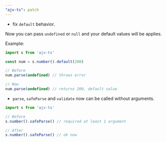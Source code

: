 ```yaml
---
"ajv-ts": patch
---
```


- fix `default` behavior.

Now you can pass `undefined` or `null` and your default values will be applies.

Example:

```ts
import s from 'ajv-ts'

const num = s.number().default(200)

// Before
num.parse(undefined) // throws error

// Now
num.parse(undefined) // returns 200, default value
```

- `parse`, `safeParse` and `validate` now can be called without arguments.

```ts
import s from 'ajv-ts'

// Before
s.number().safeParse() // required at least 1 argument

// After
s.number().safeParse() // ok now
```
